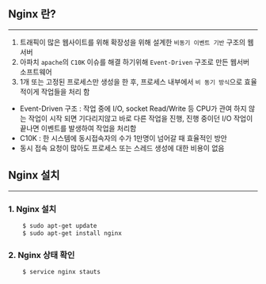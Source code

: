 ## Nginx 란?

---

1. 트래픽이 많은 웹사이트를 위해 확장성을 위해 설계한 `비동기 이벤트 기반` 구조의 웹서버
2. 아파치 `apache`의 `C10K` 이슈를 해결 하기위해 `Event-Driven` 구조로 만든 웹서버 소프트웨어
3. 1개 또는 고정된 프로세스만 생성을 한 후, 프로세스 내부에서 `비 동기 방식`으로 효율적이게 작업들을 처리 함 

- Event-Driven 구조 : 작업 중에 I/O, socket Read/Write 등 CPU가 관여 하지 않는 작업이 시작 되면  기다리지않고 바로 다른 작업을 진행, 진행 중이던 I/O 작업이 끝나면 이벤트를 발생하여 작업을 처리함
- C10K : 한 시스템에 동시접속자의 수가 1만명이 넘어갈 때 효율적인 방안
- 동시 접속 요청이 많아도 프로세스 또는 스레드 생성에 대한 비용이 없음

## Nginx 설치

---

### 1. Nginx 설치
```bash
    $ sudo apt-get update
    $ sudo apt-get install nginx
```
### 2. Nginx 상태 확인
```bash
    $ service nginx stauts
```
